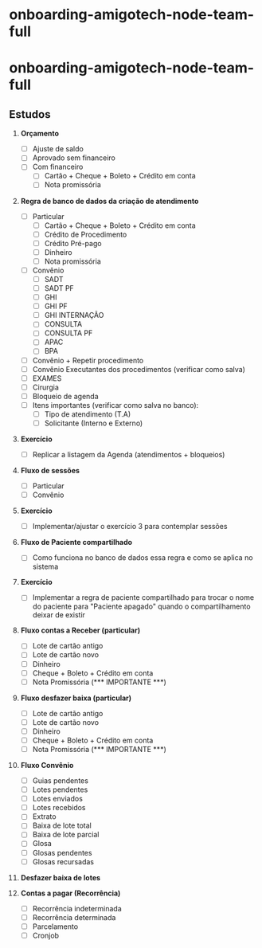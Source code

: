 # onboarding-amigotech-node-team-full
# onboarding-amigotech-node-team-full

## Estudos

1. **Orçamento**
   - [ ] Ajuste de saldo
   - [ ] Aprovado sem financeiro
   - [ ] Com financeiro
     - [ ] Cartão + Cheque + Boleto + Crédito em conta
     - [ ] Nota promissória

2. **Regra de banco de dados da criação de atendimento**
   - [ ] Particular
     - [ ] Cartão + Cheque + Boleto + Crédito em conta
     - [ ] Crédito de Procedimento
     - [ ] Crédito Pré-pago
     - [ ] Dinheiro
     - [ ] Nota promissória
   - [ ] Convênio
     - [ ] SADT
     - [ ] SADT PF
     - [ ] GHI
     - [ ] GHI PF
     - [ ] GHI INTERNAÇÃO
     - [ ] CONSULTA
     - [ ] CONSULTA PF
     - [ ] APAC
     - [ ] BPA
   - [ ] Convênio + Repetir procedimento
   - [ ] Convênio Executantes dos procedimentos (verificar como salva)
   - [ ] EXAMES
   - [ ] Cirurgia
   - [ ] Bloqueio de agenda
   - [ ] Itens importantes (verificar como salva no banco):
     - [ ] Tipo de atendimento (T.A)
     - [ ] Solicitante (Interno e Externo)

3. **Exercício**
   - [ ] Replicar a listagem da Agenda (atendimentos + bloqueios)

4. **Fluxo de sessões**
   - [ ] Particular
   - [ ] Convênio

5. **Exercício**
   - [ ] Implementar/ajustar o exercício 3 para contemplar sessões

6. **Fluxo de Paciente compartilhado**
   - [ ] Como funciona no banco de dados essa regra e como se aplica no sistema

7. **Exercício**
   - [ ] Implementar a regra de paciente compartilhado para trocar o nome do paciente para "Paciente apagado" quando o compartilhamento deixar de existir

8. **Fluxo contas a Receber (particular)**
   - [ ] Lote de cartão antigo
   - [ ] Lote de cartão novo
   - [ ] Dinheiro
   - [ ] Cheque + Boleto + Crédito em conta
   - [ ] Nota Promissória (*** IMPORTANTE ***)

9. **Fluxo desfazer baixa (particular)**
   - [ ] Lote de cartão antigo
   - [ ] Lote de cartão novo
   - [ ] Dinheiro
   - [ ] Cheque + Boleto + Crédito em conta
   - [ ] Nota Promissória (*** IMPORTANTE ***)

10. **Fluxo Convênio**
    - [ ] Guias pendentes
    - [ ] Lotes pendentes
    - [ ] Lotes enviados
    - [ ] Lotes recebidos
    - [ ] Extrato
    - [ ] Baixa de lote total
    - [ ] Baixa de lote parcial
    - [ ] Glosa
    - [ ] Glosas pendentes
    - [ ] Glosas recursadas

11. **Desfazer baixa de lotes**

12. **Contas a pagar (Recorrência)**
    - [ ] Recorrência indeterminada
    - [ ] Recorrência determinada
    - [ ] Parcelamento
    - [ ] Cronjob
